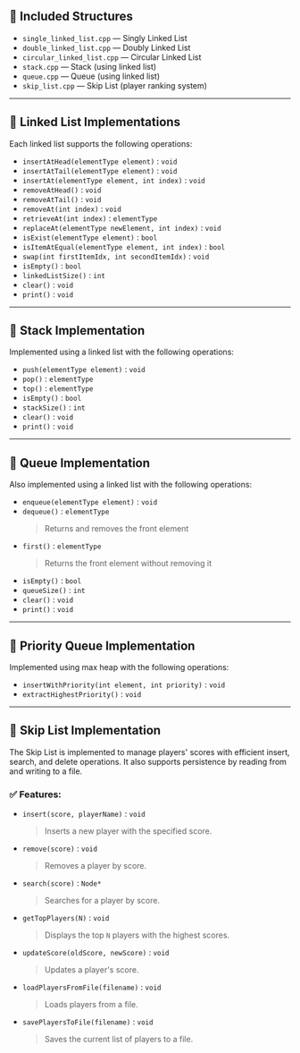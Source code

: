 ## 📁 Included Structures

- `single_linked_list.cpp` — Singly Linked List  
- `double_linked_list.cpp` — Doubly Linked List  
- `circular_linked_list.cpp` — Circular Linked List  
- `stack.cpp` — Stack (using linked list)  
- `queue.cpp` — Queue (using linked list)  
- `skip_list.cpp` — Skip List (player ranking system)

---

## 📌 Linked List Implementations

Each linked list supports the following operations:

- `insertAtHead(elementType element)` : `void`  
- `insertAtTail(elementType element)` : `void`  
- `insertAt(elementType element, int index)` : `void`  
- `removeAtHead()` : `void`  
- `removeAtTail()` : `void`  
- `removeAt(int index)` : `void`  
- `retrieveAt(int index)` : `elementType`  
- `replaceAt(elementType newElement, int index)` : `void`  
- `isExist(elementType element)` : `bool`  
- `isItemAtEqual(elementType element, int index)` : `bool`  
- `swap(int firstItemIdx, int secondItemIdx)` : `void`  
- `isEmpty()` : `bool`  
- `linkedListSize()` : `int`  
- `clear()` : `void`  
- `print()` : `void`  

---

## 📌 Stack Implementation

Implemented using a linked list with the following operations:

- `push(elementType element)` : `void`  
- `pop()` : `elementType`  
- `top()` : `elementType`  
- `isEmpty()` : `bool`  
- `stackSize()` : `int`  
- `clear()` : `void`  
- `print()` : `void`  

---

## 📌 Queue Implementation

Also implemented using a linked list with the following operations:

- `enqueue(elementType element)` : `void`  
- `dequeue()` : `elementType`  
  > Returns and removes the front element  
- `first()` : `elementType`  
  > Returns the front element without removing it  
- `isEmpty()` : `bool`  
- `queueSize()` : `int`  
- `clear()` : `void`  
- `print()` : `void`  

---

## 📌 Priority Queue Implementation

Implemented using max heap with the following operations:

- `insertWithPriority(int element, int priority)` : `void`  
- `extractHighestPriority()` : `void`  

---

## 📌 Skip List Implementation

The Skip List is implemented to manage players' scores with efficient insert, search, and delete operations. It also supports persistence by reading from and writing to a file.

### ✅ Features:

- `insert(score, playerName)` : `void`  
  > Inserts a new player with the specified score.
  
- `remove(score)` : `void`  
  > Removes a player by score.
  
- `search(score)` : `Node*`  
  > Searches for a player by score.
  
- `getTopPlayers(N)` : `void`  
  > Displays the top `N` players with the highest scores.
  
- `updateScore(oldScore, newScore)` : `void`  
  > Updates a player's score.
  
- `loadPlayersFromFile(filename)` : `void`  
  > Loads players from a file.
  
- `savePlayersToFile(filename)` : `void`  
  > Saves the current list of players to a file.